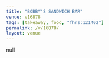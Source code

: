 ```yaml
---
title: "BOBBY'S SANDWICH BAR"
venue: v16878
tags: [takeaway, food, "fhrs:121402"]
permalink: /v/16878/
layout: venue
---
```

null